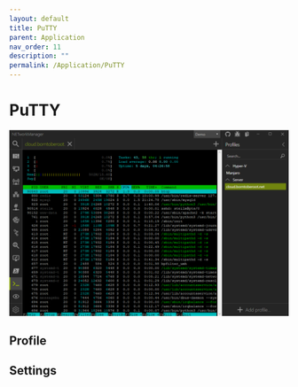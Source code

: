 ```yaml
---
layout: default
title: PuTTY
parent: Application
nav_order: 11
description: ""
permalink: /Application/PuTTY
---
```



# PuTTY

![PuTTY](11_PuTTY.png)

## Profile

## Settings
